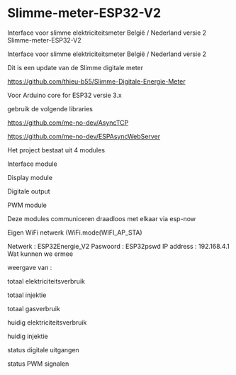 # Slimme-meter-ESP32-V2
Interface voor slimme elektriciteitsmeter België / Nederland versie 2
Slimme-meter-ESP32-V2

Interface voor slimme elektriciteitsmeter België / Nederland versie 2

Dit is een update van de Slimme digitale meter

https://github.com/thieu-b55/Slimme-Digitale-Energie-Meter

Voor Arduino core for ESP32 versie 3.x

gebruik de volgende libraries

https://github.com/me-no-dev/AsyncTCP

https://github.com/me-no-dev/ESPAsyncWebServer

Het project bestaat uit 4 modules

Interface module

Display module

Digitale output

PWM module

Deze modules communiceren draadloos met elkaar via esp-now

Eigen WiFi netwerk (WiFi.mode(WIFI_AP_STA)

Netwerk : ESP32Energie_V2 Paswoord : ESP32pswd IP address : 192.168.4.1
Wat kunnen we ermee

weergave van :

totaal elektriciteitsverbruik

totaal injektie

totaal gasverbruik

huidig elektriciteitsverbruik

huidig injektie

status digitale uitgangen

status PWM signalen
